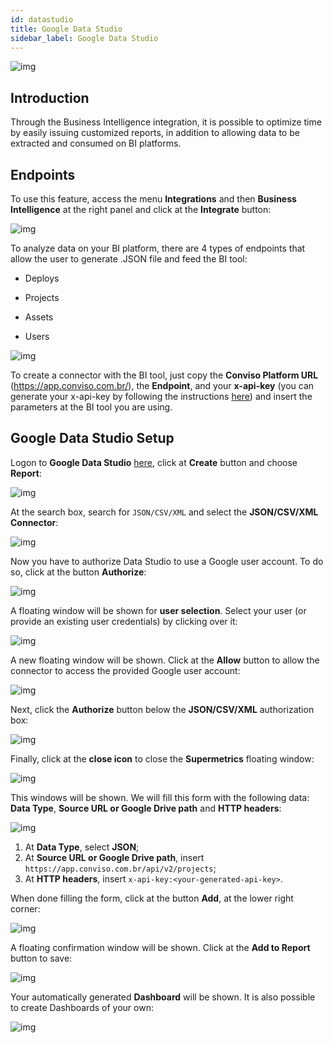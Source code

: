 ```yaml
---
id: datastudio
title: Google Data Studio
sidebar_label: Google Data Studio
---
```


<div style={{textAlign: 'center'}}>

![img](../../static/img/datastudio.png)

</div>

## Introduction

Through the Business Intelligence integration, it is possible to optimize time by easily issuing customized reports, in addition to allowing data to be extracted and consumed on BI platforms.

## Endpoints

To use this feature, access the menu **Integrations** and then **Business Intelligence** at the right panel and click at the **Integrate** button:

<div style={{textAlign: 'center'}}>

![img](../../static/img/bi-img1.png)

</div>

To analyze data on your BI platform, there are 4 types of endpoints that allow the user to generate .JSON file and feed the BI tool: 

- Deploys

- Projects

- Assets

- Users

<div style={{textAlign: 'center'}}>

![img](../../static/img/bi-img2.png)

</div>

To create a connector with the BI tool, just copy the **Conviso Platform URL** (https://app.conviso.com.br/), the **Endpoint**, and your **x-api-key** (you can generate your x-api-key by following the instructions [here](../../api/generate-apikey)) and insert the parameters at the BI tool you are using.

## Google Data Studio Setup

Logon to **Google Data Studio** [here](https://datastudio.google.com/), click at **Create** button and choose **Report**:

<div style={{textAlign: 'center'}}>

![img](../../static/img/datastudio-img1.png)

</div>

At the search box, search for ```JSON/CSV/XML``` and select the **JSON/CSV/XML Connector**:

<div style={{textAlign: 'center'}}>

![img](../../static/img/datastudio-img2.png)

</div>

Now you have to authorize Data Studio to use a Google user account. To do so, click at the button **Authorize**:

<div style={{textAlign: 'center'}}>

![img](../../static/img/datastudio-img3.png)

</div>

A floating window will be shown for **user selection**. Select your user (or provide an existing user credentials) by clicking over it:

<div style={{textAlign: 'center'}}>

![img](../../static/img/datastudio-img4.png)

</div>

A new floating window will be shown. Click at the **Allow** button to allow the connector to access the provided Google user account: 

<div style={{textAlign: 'center'}}>

![img](../../static/img/datastudio-img5.png)

</div>

Next, click the **Authorize** button below the **JSON/CSV/XML** authorization box:

<div style={{textAlign: 'center'}}>

![img](../../static/img/datastudio-img6.png)

</div>

Finally, click at the **close icon** to close the **Supermetrics** floating window:

<div style={{textAlign: 'center'}}>

![img](../../static/img/datastudio-img7.png)

</div>

This windows will be shown. We will fill this form with the following data: **Data Type**, **Source URL or Google Drive path** and **HTTP headers**: 

<div style={{textAlign: 'center'}}>

![img](../../static/img/datastudio-img8.png)

</div>

1. At **Data Type**, select **JSON**;
2. At **Source URL or Google Drive path**, insert ```https://app.conviso.com.br/api/v2/projects```;
3. At **HTTP headers**, insert ```x-api-key:<your-generated-api-key>```.

When done filling the form, click at the button **Add**, at the lower right corner:

<div style={{textAlign: 'center'}}>

![img](../../static/img/datastudio-img9.png)

</div>

A floating confirmation window will be shown. Click at the **Add to Report** button to save:

<div style={{textAlign: 'center'}}>

![img](../../static/img/datastudio-img10.png)

</div>

Your automatically generated **Dashboard** will be shown. It is also possible to create Dashboards of your own:

<div style={{textAlign: 'center'}}>

![img](../../static/img/datastudio-img11.png)

</div>
